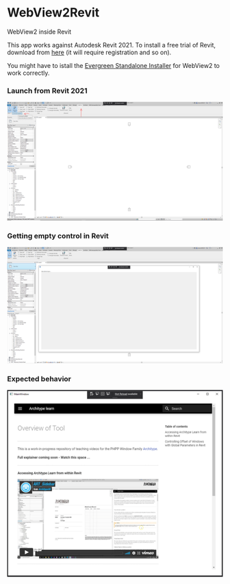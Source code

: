 # WebView2Revit
 WebView2 inside Revit

This app works against Autodesk Revit 2021. To install a free trial of Revit, download from [here](https://www.autodesk.co.uk/products/revit/free-trial) (it will require registration and so on).

You might have to istall the [Evergreen Standalone Installer](https://developer.microsoft.com/en-us/microsoft-edge/webview2/) for WebView2 to work correctly.

### Launch from Revit 2021 

![img](/TestWV2/img/start.PNG)

### Getting empty control in Revit

![img](https://github.com/dnenov/WebView2Revit/blob/main/TestWV2/img/empty%20control.PNG)

### Expected behavior

![img](/TestWV2/img/correct.PNG)
